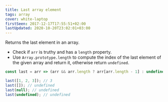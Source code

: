 ```yaml
---
title: Last array element
tags: array
cover: white-laptop
firstSeen: 2017-12-17T17:55:51+02:00
lastUpdated: 2020-10-20T23:02:01+03:00
---
```


Returns the last element in an array.

- Check if `arr` is truthy and has a `length` property.
- Use `Array.prototype.length` to compute the index of the last element of the given array and return it, otherwise return `undefined`.

```js
const last = arr => (arr && arr.length ? arr[arr.length - 1] : undefined);
```

```js
last([1, 2, 3]); // 3
last([]); // undefined
last(null); // undefined
last(undefined); // undefined
```
